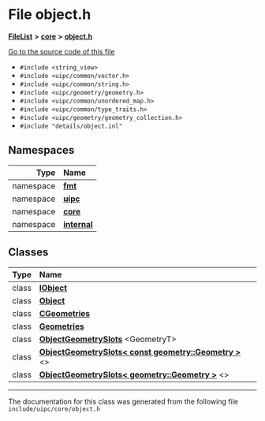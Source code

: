 

# File object.h



[**FileList**](files.md) **>** [**core**](dir_eca9d1283f7cad9ff89c5ab44937d4d9.md) **>** [**object.h**](object_8h.md)

[Go to the source code of this file](object_8h_source.md)



* `#include <string_view>`
* `#include <uipc/common/vector.h>`
* `#include <uipc/common/string.h>`
* `#include <uipc/geometry/geometry.h>`
* `#include <uipc/common/unordered_map.h>`
* `#include <uipc/common/type_traits.h>`
* `#include <uipc/geometry/geometry_collection.h>`
* `#include "details/object.inl"`













## Namespaces

| Type | Name |
| ---: | :--- |
| namespace | [**fmt**](namespacefmt.md) <br> |
| namespace | [**uipc**](namespaceuipc.md) <br> |
| namespace | [**core**](namespaceuipc_1_1core.md) <br> |
| namespace | [**internal**](namespaceuipc_1_1core_1_1internal.md) <br> |


## Classes

| Type | Name |
| ---: | :--- |
| class | [**IObject**](classuipc_1_1core_1_1_i_object.md) <br> |
| class | [**Object**](classuipc_1_1core_1_1_object.md) <br> |
| class | [**CGeometries**](classuipc_1_1core_1_1_object_1_1_c_geometries.md) <br> |
| class | [**Geometries**](classuipc_1_1core_1_1_object_1_1_geometries.md) <br> |
| class | [**ObjectGeometrySlots**](classuipc_1_1core_1_1_object_geometry_slots.md) &lt;GeometryT&gt;<br> |
| class | [**ObjectGeometrySlots&lt; const geometry::Geometry &gt;**](classuipc_1_1core_1_1_object_geometry_slots_3_01const_01geometry_1_1_geometry_01_4.md) &lt;&gt;<br> |
| class | [**ObjectGeometrySlots&lt; geometry::Geometry &gt;**](classuipc_1_1core_1_1_object_geometry_slots_3_01geometry_1_1_geometry_01_4.md) &lt;&gt;<br> |



















































------------------------------
The documentation for this class was generated from the following file `include/uipc/core/object.h`

